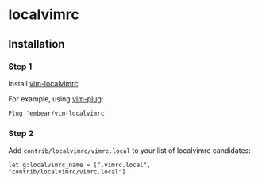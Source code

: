 # localvimrc

## Installation

### Step 1

Install [vim-localvimrc](https://github.com/embear/vim-localvimrc).

For example, using [vim-plug](https://github.com/junegunn/vim-plug):
```vim
Plug 'embear/vim-localvimrc'
```

### Step 2

Add `contrib/localvimrc/vimrc.local` to your list of localvimrc candidates:
```vim
let g:localvimrc_name = [".vimrc.local", "contrib/localvimrc/vimrc.local"]
```
